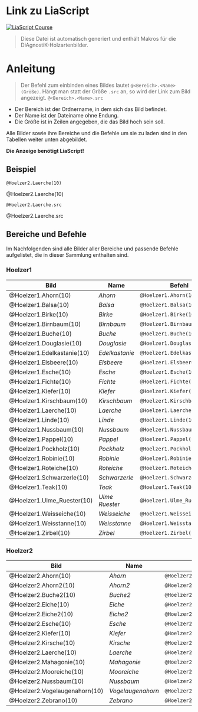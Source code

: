 <!--
repository: "https://github.com/Ifi-DiAgnostiK-Project/Holzarten"
author: "Volker Göhler, Niklas Werner"
email: "volker.goehler@informatik.tu-freiberg"
version: "0.2.6"
edit: true
title: "DiAgnostiK Holzarten Makros"
tags: "Wissensspeicher"

@diagnostik_image: <div class="image-container" style="height: @2rem; width: @2rem;"><img src="@0/@1" alt="@1"></div>

@style
.image-container {
  width: 200px;
  height: 200px;
  border: 1px solid #ccc;
  display: flex;
  justify-content: center;
  align-items: center;
  overflow: hidden;
  background-color: #f8f8f8;
}

.image-container img {
  width: fit-content;
  height: fit-content;
  object-fit: contain;
}
@end

@Hoelzer1.Ahorn.src: https://raw.githubusercontent.com/Ifi-DiAgnostiK-Project/Holzarten/refs/heads/main/img/Hoelzer1/Ahorn.jpg
@Hoelzer1.Ahorn: @diagnostik_image(https://raw.githubusercontent.com/Ifi-DiAgnostiK-Project/Holzarten/refs/heads/main/img,Hoelzer1/Ahorn.jpg,@0)

@Hoelzer1.Balsa.src: https://raw.githubusercontent.com/Ifi-DiAgnostiK-Project/Holzarten/refs/heads/main/img/Hoelzer1/Balsa.jpg
@Hoelzer1.Balsa: @diagnostik_image(https://raw.githubusercontent.com/Ifi-DiAgnostiK-Project/Holzarten/refs/heads/main/img,Hoelzer1/Balsa.jpg,@0)

@Hoelzer1.Birke.src: https://raw.githubusercontent.com/Ifi-DiAgnostiK-Project/Holzarten/refs/heads/main/img/Hoelzer1/Birke.jpg
@Hoelzer1.Birke: @diagnostik_image(https://raw.githubusercontent.com/Ifi-DiAgnostiK-Project/Holzarten/refs/heads/main/img,Hoelzer1/Birke.jpg,@0)

@Hoelzer1.Birnbaum.src: https://raw.githubusercontent.com/Ifi-DiAgnostiK-Project/Holzarten/refs/heads/main/img/Hoelzer1/Birnbaum.jpg
@Hoelzer1.Birnbaum: @diagnostik_image(https://raw.githubusercontent.com/Ifi-DiAgnostiK-Project/Holzarten/refs/heads/main/img,Hoelzer1/Birnbaum.jpg,@0)

@Hoelzer1.Buche.src: https://raw.githubusercontent.com/Ifi-DiAgnostiK-Project/Holzarten/refs/heads/main/img/Hoelzer1/Buche.jpg
@Hoelzer1.Buche: @diagnostik_image(https://raw.githubusercontent.com/Ifi-DiAgnostiK-Project/Holzarten/refs/heads/main/img,Hoelzer1/Buche.jpg,@0)

@Hoelzer1.Douglasie.src: https://raw.githubusercontent.com/Ifi-DiAgnostiK-Project/Holzarten/refs/heads/main/img/Hoelzer1/Douglasie.jpg
@Hoelzer1.Douglasie: @diagnostik_image(https://raw.githubusercontent.com/Ifi-DiAgnostiK-Project/Holzarten/refs/heads/main/img,Hoelzer1/Douglasie.jpg,@0)

@Hoelzer1.Edelkastanie.src: https://raw.githubusercontent.com/Ifi-DiAgnostiK-Project/Holzarten/refs/heads/main/img/Hoelzer1/Edelkastanie.jpg
@Hoelzer1.Edelkastanie: @diagnostik_image(https://raw.githubusercontent.com/Ifi-DiAgnostiK-Project/Holzarten/refs/heads/main/img,Hoelzer1/Edelkastanie.jpg,@0)

@Hoelzer1.Elsbeere.src: https://raw.githubusercontent.com/Ifi-DiAgnostiK-Project/Holzarten/refs/heads/main/img/Hoelzer1/Elsbeere.jpg
@Hoelzer1.Elsbeere: @diagnostik_image(https://raw.githubusercontent.com/Ifi-DiAgnostiK-Project/Holzarten/refs/heads/main/img,Hoelzer1/Elsbeere.jpg,@0)

@Hoelzer1.Esche.src: https://raw.githubusercontent.com/Ifi-DiAgnostiK-Project/Holzarten/refs/heads/main/img/Hoelzer1/Esche.jpg
@Hoelzer1.Esche: @diagnostik_image(https://raw.githubusercontent.com/Ifi-DiAgnostiK-Project/Holzarten/refs/heads/main/img,Hoelzer1/Esche.jpg,@0)

@Hoelzer1.Fichte.src: https://raw.githubusercontent.com/Ifi-DiAgnostiK-Project/Holzarten/refs/heads/main/img/Hoelzer1/Fichte.jpg
@Hoelzer1.Fichte: @diagnostik_image(https://raw.githubusercontent.com/Ifi-DiAgnostiK-Project/Holzarten/refs/heads/main/img,Hoelzer1/Fichte.jpg,@0)

@Hoelzer1.Kiefer.src: https://raw.githubusercontent.com/Ifi-DiAgnostiK-Project/Holzarten/refs/heads/main/img/Hoelzer1/Kiefer.jpg
@Hoelzer1.Kiefer: @diagnostik_image(https://raw.githubusercontent.com/Ifi-DiAgnostiK-Project/Holzarten/refs/heads/main/img,Hoelzer1/Kiefer.jpg,@0)

@Hoelzer1.Kirschbaum.src: https://raw.githubusercontent.com/Ifi-DiAgnostiK-Project/Holzarten/refs/heads/main/img/Hoelzer1/Kirschbaum.jpg
@Hoelzer1.Kirschbaum: @diagnostik_image(https://raw.githubusercontent.com/Ifi-DiAgnostiK-Project/Holzarten/refs/heads/main/img,Hoelzer1/Kirschbaum.jpg,@0)

@Hoelzer1.Laerche.src: https://raw.githubusercontent.com/Ifi-DiAgnostiK-Project/Holzarten/refs/heads/main/img/Hoelzer1/Laerche.jpg
@Hoelzer1.Laerche: @diagnostik_image(https://raw.githubusercontent.com/Ifi-DiAgnostiK-Project/Holzarten/refs/heads/main/img,Hoelzer1/Laerche.jpg,@0)

@Hoelzer1.Linde.src: https://raw.githubusercontent.com/Ifi-DiAgnostiK-Project/Holzarten/refs/heads/main/img/Hoelzer1/Linde.jpg
@Hoelzer1.Linde: @diagnostik_image(https://raw.githubusercontent.com/Ifi-DiAgnostiK-Project/Holzarten/refs/heads/main/img,Hoelzer1/Linde.jpg,@0)

@Hoelzer1.Nussbaum.src: https://raw.githubusercontent.com/Ifi-DiAgnostiK-Project/Holzarten/refs/heads/main/img/Hoelzer1/Nussbaum.jpg
@Hoelzer1.Nussbaum: @diagnostik_image(https://raw.githubusercontent.com/Ifi-DiAgnostiK-Project/Holzarten/refs/heads/main/img,Hoelzer1/Nussbaum.jpg,@0)

@Hoelzer1.Pappel.src: https://raw.githubusercontent.com/Ifi-DiAgnostiK-Project/Holzarten/refs/heads/main/img/Hoelzer1/Pappel.jpg
@Hoelzer1.Pappel: @diagnostik_image(https://raw.githubusercontent.com/Ifi-DiAgnostiK-Project/Holzarten/refs/heads/main/img,Hoelzer1/Pappel.jpg,@0)

@Hoelzer1.Pockholz.src: https://raw.githubusercontent.com/Ifi-DiAgnostiK-Project/Holzarten/refs/heads/main/img/Hoelzer1/Pockholz.jpg
@Hoelzer1.Pockholz: @diagnostik_image(https://raw.githubusercontent.com/Ifi-DiAgnostiK-Project/Holzarten/refs/heads/main/img,Hoelzer1/Pockholz.jpg,@0)

@Hoelzer1.Robinie.src: https://raw.githubusercontent.com/Ifi-DiAgnostiK-Project/Holzarten/refs/heads/main/img/Hoelzer1/Robinie.jpg
@Hoelzer1.Robinie: @diagnostik_image(https://raw.githubusercontent.com/Ifi-DiAgnostiK-Project/Holzarten/refs/heads/main/img,Hoelzer1/Robinie.jpg,@0)

@Hoelzer1.Roteiche.src: https://raw.githubusercontent.com/Ifi-DiAgnostiK-Project/Holzarten/refs/heads/main/img/Hoelzer1/Roteiche.jpg
@Hoelzer1.Roteiche: @diagnostik_image(https://raw.githubusercontent.com/Ifi-DiAgnostiK-Project/Holzarten/refs/heads/main/img,Hoelzer1/Roteiche.jpg,@0)

@Hoelzer1.Schwarzerle.src: https://raw.githubusercontent.com/Ifi-DiAgnostiK-Project/Holzarten/refs/heads/main/img/Hoelzer1/Schwarzerle.jpg
@Hoelzer1.Schwarzerle: @diagnostik_image(https://raw.githubusercontent.com/Ifi-DiAgnostiK-Project/Holzarten/refs/heads/main/img,Hoelzer1/Schwarzerle.jpg,@0)

@Hoelzer1.Teak.src: https://raw.githubusercontent.com/Ifi-DiAgnostiK-Project/Holzarten/refs/heads/main/img/Hoelzer1/Teak.jpg
@Hoelzer1.Teak: @diagnostik_image(https://raw.githubusercontent.com/Ifi-DiAgnostiK-Project/Holzarten/refs/heads/main/img,Hoelzer1/Teak.jpg,@0)

@Hoelzer1.Ulme_Ruester.src: https://raw.githubusercontent.com/Ifi-DiAgnostiK-Project/Holzarten/refs/heads/main/img/Hoelzer1/Ulme_Ruester.jpg
@Hoelzer1.Ulme_Ruester: @diagnostik_image(https://raw.githubusercontent.com/Ifi-DiAgnostiK-Project/Holzarten/refs/heads/main/img,Hoelzer1/Ulme_Ruester.jpg,@0)

@Hoelzer1.Weisseiche.src: https://raw.githubusercontent.com/Ifi-DiAgnostiK-Project/Holzarten/refs/heads/main/img/Hoelzer1/Weisseiche.jpg
@Hoelzer1.Weisseiche: @diagnostik_image(https://raw.githubusercontent.com/Ifi-DiAgnostiK-Project/Holzarten/refs/heads/main/img,Hoelzer1/Weisseiche.jpg,@0)

@Hoelzer1.Weisstanne.src: https://raw.githubusercontent.com/Ifi-DiAgnostiK-Project/Holzarten/refs/heads/main/img/Hoelzer1/Weisstanne.jpg
@Hoelzer1.Weisstanne: @diagnostik_image(https://raw.githubusercontent.com/Ifi-DiAgnostiK-Project/Holzarten/refs/heads/main/img,Hoelzer1/Weisstanne.jpg,@0)

@Hoelzer1.Zirbel.src: https://raw.githubusercontent.com/Ifi-DiAgnostiK-Project/Holzarten/refs/heads/main/img/Hoelzer1/Zirbel.jpg
@Hoelzer1.Zirbel: @diagnostik_image(https://raw.githubusercontent.com/Ifi-DiAgnostiK-Project/Holzarten/refs/heads/main/img,Hoelzer1/Zirbel.jpg,@0)

@Hoelzer2.Ahorn.src: https://raw.githubusercontent.com/Ifi-DiAgnostiK-Project/Holzarten/refs/heads/main/img/Hoelzer2/Ahorn.jpg
@Hoelzer2.Ahorn: @diagnostik_image(https://raw.githubusercontent.com/Ifi-DiAgnostiK-Project/Holzarten/refs/heads/main/img,Hoelzer2/Ahorn.jpg,@0)

@Hoelzer2.Ahorn2.src: https://raw.githubusercontent.com/Ifi-DiAgnostiK-Project/Holzarten/refs/heads/main/img/Hoelzer2/Ahorn2.jpg
@Hoelzer2.Ahorn2: @diagnostik_image(https://raw.githubusercontent.com/Ifi-DiAgnostiK-Project/Holzarten/refs/heads/main/img,Hoelzer2/Ahorn2.jpg,@0)

@Hoelzer2.Buche2.src: https://raw.githubusercontent.com/Ifi-DiAgnostiK-Project/Holzarten/refs/heads/main/img/Hoelzer2/Buche2.jpg
@Hoelzer2.Buche2: @diagnostik_image(https://raw.githubusercontent.com/Ifi-DiAgnostiK-Project/Holzarten/refs/heads/main/img,Hoelzer2/Buche2.jpg,@0)

@Hoelzer2.Eiche.src: https://raw.githubusercontent.com/Ifi-DiAgnostiK-Project/Holzarten/refs/heads/main/img/Hoelzer2/Eiche.jpg
@Hoelzer2.Eiche: @diagnostik_image(https://raw.githubusercontent.com/Ifi-DiAgnostiK-Project/Holzarten/refs/heads/main/img,Hoelzer2/Eiche.jpg,@0)

@Hoelzer2.Eiche2.src: https://raw.githubusercontent.com/Ifi-DiAgnostiK-Project/Holzarten/refs/heads/main/img/Hoelzer2/Eiche2.jpg
@Hoelzer2.Eiche2: @diagnostik_image(https://raw.githubusercontent.com/Ifi-DiAgnostiK-Project/Holzarten/refs/heads/main/img,Hoelzer2/Eiche2.jpg,@0)

@Hoelzer2.Esche.src: https://raw.githubusercontent.com/Ifi-DiAgnostiK-Project/Holzarten/refs/heads/main/img/Hoelzer2/Esche.jpg
@Hoelzer2.Esche: @diagnostik_image(https://raw.githubusercontent.com/Ifi-DiAgnostiK-Project/Holzarten/refs/heads/main/img,Hoelzer2/Esche.jpg,@0)

@Hoelzer2.Kiefer.src: https://raw.githubusercontent.com/Ifi-DiAgnostiK-Project/Holzarten/refs/heads/main/img/Hoelzer2/Kiefer.jpg
@Hoelzer2.Kiefer: @diagnostik_image(https://raw.githubusercontent.com/Ifi-DiAgnostiK-Project/Holzarten/refs/heads/main/img,Hoelzer2/Kiefer.jpg,@0)

@Hoelzer2.Kirsche.src: https://raw.githubusercontent.com/Ifi-DiAgnostiK-Project/Holzarten/refs/heads/main/img/Hoelzer2/Kirsche.jpg
@Hoelzer2.Kirsche: @diagnostik_image(https://raw.githubusercontent.com/Ifi-DiAgnostiK-Project/Holzarten/refs/heads/main/img,Hoelzer2/Kirsche.jpg,@0)

@Hoelzer2.Laerche.src: https://raw.githubusercontent.com/Ifi-DiAgnostiK-Project/Holzarten/refs/heads/main/img/Hoelzer2/Laerche.jpg
@Hoelzer2.Laerche: @diagnostik_image(https://raw.githubusercontent.com/Ifi-DiAgnostiK-Project/Holzarten/refs/heads/main/img,Hoelzer2/Laerche.jpg,@0)

@Hoelzer2.Mahagonie.src: https://raw.githubusercontent.com/Ifi-DiAgnostiK-Project/Holzarten/refs/heads/main/img/Hoelzer2/Mahagonie.jpg
@Hoelzer2.Mahagonie: @diagnostik_image(https://raw.githubusercontent.com/Ifi-DiAgnostiK-Project/Holzarten/refs/heads/main/img,Hoelzer2/Mahagonie.jpg,@0)

@Hoelzer2.Mooreiche.src: https://raw.githubusercontent.com/Ifi-DiAgnostiK-Project/Holzarten/refs/heads/main/img/Hoelzer2/Mooreiche.jpg
@Hoelzer2.Mooreiche: @diagnostik_image(https://raw.githubusercontent.com/Ifi-DiAgnostiK-Project/Holzarten/refs/heads/main/img,Hoelzer2/Mooreiche.jpg,@0)

@Hoelzer2.Nussbaum.src: https://raw.githubusercontent.com/Ifi-DiAgnostiK-Project/Holzarten/refs/heads/main/img/Hoelzer2/Nussbaum.jpg
@Hoelzer2.Nussbaum: @diagnostik_image(https://raw.githubusercontent.com/Ifi-DiAgnostiK-Project/Holzarten/refs/heads/main/img,Hoelzer2/Nussbaum.jpg,@0)

@Hoelzer2.Vogelaugenahorn.src: https://raw.githubusercontent.com/Ifi-DiAgnostiK-Project/Holzarten/refs/heads/main/img/Hoelzer2/Vogelaugenahorn.jpg
@Hoelzer2.Vogelaugenahorn: @diagnostik_image(https://raw.githubusercontent.com/Ifi-DiAgnostiK-Project/Holzarten/refs/heads/main/img,Hoelzer2/Vogelaugenahorn.jpg,@0)

@Hoelzer2.Zebrano.src: https://raw.githubusercontent.com/Ifi-DiAgnostiK-Project/Holzarten/refs/heads/main/img/Hoelzer2/Zebrano.jpg
@Hoelzer2.Zebrano: @diagnostik_image(https://raw.githubusercontent.com/Ifi-DiAgnostiK-Project/Holzarten/refs/heads/main/img,Hoelzer2/Zebrano.jpg,@0)
-->

# Link zu LiaScript
[![LiaScript Course](https://raw.githubusercontent.com/LiaScript/LiaScript/master/badges/course.svg)](https://liascript.github.io/course/?https://raw.githubusercontent.com/Ifi-DiAgnostiK-Project/Holzarten/refs/heads/main/makros.md)

> Diese Datei ist automatisch generiert und enthält Makros für die DiAgnostiK-Holzartenbilder.

# Anleitung
> Der Befehl zum einbinden eines Bildes lautet `@<Bereich>.<Name>(Größe)`.
> Hängt man statt der Größe `.src` an, so wird der Link zum Bild angezeigt. `@<Bereich>.<Name>.src`

- Der Bereich ist der Ordnername, in dem sich das Bild befindet.
- Der Name ist der Dateiname ohne Endung.
- Die Größe ist in Zeilen angegeben, die das Bild hoch sein soll.

Alle Bilder sowie ihre Bereiche und die Befehle um sie zu laden sind in den Tabellen weiter unten abgebildet.

**Die Anzeige benötigt LiaScript!**

## Beispiel

`@Hoelzer2.Laerche(10)`

@Hoelzer2.Laerche(10)

`@Hoelzer2.Laerche.src`

@Hoelzer2.Laerche.src

## Bereiche und Befehle

Im Nachfolgenden sind alle Bilder aller Bereiche und passende Befehle aufgelistet, die in dieser Sammlung enthalten sind. 


### Hoelzer1


|Bild|Name|Befehl|
|---|---|---|
|@Hoelzer1.Ahorn(10)|_Ahorn_|`@Hoelzer1.Ahorn(10)`|
|@Hoelzer1.Balsa(10)|_Balsa_|`@Hoelzer1.Balsa(10)`|
|@Hoelzer1.Birke(10)|_Birke_|`@Hoelzer1.Birke(10)`|
|@Hoelzer1.Birnbaum(10)|_Birnbaum_|`@Hoelzer1.Birnbaum(10)`|
|@Hoelzer1.Buche(10)|_Buche_|`@Hoelzer1.Buche(10)`|
|@Hoelzer1.Douglasie(10)|_Douglasie_|`@Hoelzer1.Douglasie(10)`|
|@Hoelzer1.Edelkastanie(10)|_Edelkastanie_|`@Hoelzer1.Edelkastanie(10)`|
|@Hoelzer1.Elsbeere(10)|_Elsbeere_|`@Hoelzer1.Elsbeere(10)`|
|@Hoelzer1.Esche(10)|_Esche_|`@Hoelzer1.Esche(10)`|
|@Hoelzer1.Fichte(10)|_Fichte_|`@Hoelzer1.Fichte(10)`|
|@Hoelzer1.Kiefer(10)|_Kiefer_|`@Hoelzer1.Kiefer(10)`|
|@Hoelzer1.Kirschbaum(10)|_Kirschbaum_|`@Hoelzer1.Kirschbaum(10)`|
|@Hoelzer1.Laerche(10)|_Laerche_|`@Hoelzer1.Laerche(10)`|
|@Hoelzer1.Linde(10)|_Linde_|`@Hoelzer1.Linde(10)`|
|@Hoelzer1.Nussbaum(10)|_Nussbaum_|`@Hoelzer1.Nussbaum(10)`|
|@Hoelzer1.Pappel(10)|_Pappel_|`@Hoelzer1.Pappel(10)`|
|@Hoelzer1.Pockholz(10)|_Pockholz_|`@Hoelzer1.Pockholz(10)`|
|@Hoelzer1.Robinie(10)|_Robinie_|`@Hoelzer1.Robinie(10)`|
|@Hoelzer1.Roteiche(10)|_Roteiche_|`@Hoelzer1.Roteiche(10)`|
|@Hoelzer1.Schwarzerle(10)|_Schwarzerle_|`@Hoelzer1.Schwarzerle(10)`|
|@Hoelzer1.Teak(10)|_Teak_|`@Hoelzer1.Teak(10)`|
|@Hoelzer1.Ulme_Ruester(10)|_Ulme Ruester_|`@Hoelzer1.Ulme_Ruester(10)`|
|@Hoelzer1.Weisseiche(10)|_Weisseiche_|`@Hoelzer1.Weisseiche(10)`|
|@Hoelzer1.Weisstanne(10)|_Weisstanne_|`@Hoelzer1.Weisstanne(10)`|
|@Hoelzer1.Zirbel(10)|_Zirbel_|`@Hoelzer1.Zirbel(10)`|

### Hoelzer2


|Bild|Name|Befehl|
|---|---|---|
|@Hoelzer2.Ahorn(10)|_Ahorn_|`@Hoelzer2.Ahorn(10)`|
|@Hoelzer2.Ahorn2(10)|_Ahorn2_|`@Hoelzer2.Ahorn2(10)`|
|@Hoelzer2.Buche2(10)|_Buche2_|`@Hoelzer2.Buche2(10)`|
|@Hoelzer2.Eiche(10)|_Eiche_|`@Hoelzer2.Eiche(10)`|
|@Hoelzer2.Eiche2(10)|_Eiche2_|`@Hoelzer2.Eiche2(10)`|
|@Hoelzer2.Esche(10)|_Esche_|`@Hoelzer2.Esche(10)`|
|@Hoelzer2.Kiefer(10)|_Kiefer_|`@Hoelzer2.Kiefer(10)`|
|@Hoelzer2.Kirsche(10)|_Kirsche_|`@Hoelzer2.Kirsche(10)`|
|@Hoelzer2.Laerche(10)|_Laerche_|`@Hoelzer2.Laerche(10)`|
|@Hoelzer2.Mahagonie(10)|_Mahagonie_|`@Hoelzer2.Mahagonie(10)`|
|@Hoelzer2.Mooreiche(10)|_Mooreiche_|`@Hoelzer2.Mooreiche(10)`|
|@Hoelzer2.Nussbaum(10)|_Nussbaum_|`@Hoelzer2.Nussbaum(10)`|
|@Hoelzer2.Vogelaugenahorn(10)|_Vogelaugenahorn_|`@Hoelzer2.Vogelaugenahorn(10)`|
|@Hoelzer2.Zebrano(10)|_Zebrano_|`@Hoelzer2.Zebrano(10)`|